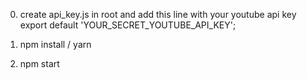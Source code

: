 
0. create api_key.js in root and add this line with your youtube api key
export default 'YOUR_SECRET_YOUTUBE_API_KEY';

1. npm install / yarn
2. npm start
